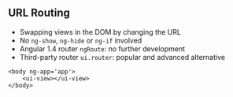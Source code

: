 ## URL Routing

- Swapping views in the DOM by changing the URL
- No `ng-show`, `ng-hide` or `ng-if` involved
- Angular 1.4 router `ngRoute`: no further development
- Third-party router `ui.router`: popular and advanced alternative

```
<body ng-app='app'>
    <ui-view></ui-view>
</body>

```